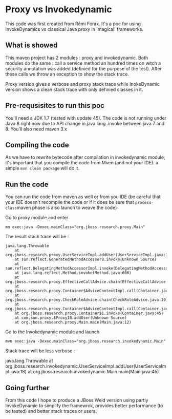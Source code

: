 Proxy vs Invokedynamic
=======

This code was first created from Rémi Forax. It's a poc for using InvokeDynamics vs classical Java proxy in 'magical'
frameworks.

What is showed
-------------

This maven project has 2 modules : proxy and invokedynamic. Both modules do the same : call a service method an hundred
times on witch a security annotation was added (definied for the purpose of the test).
After these calls we throw an exception to show the stack trace.

Proxy version gives a verbose and proxy stack trace while InokeDynamic version shows a clean stack trace with only definied
classes in it.

Pre-requsisites to run this poc
-------------

You'll need a JDK 1.7 (tested with update 45). The code is not running under Java 8 right now due to API change in java.lang
.invoke between java 7 and 8.
You'll also need maven 3.x

Compiling the code
----------

As we have to rewrite bytecode after compilation in invokedynamic module, it's important that you compile the code from Mven
(and not your IDE). a
simple `mvn clean package` will do it.

Run the code
----------

You can run the code from maven as well or from you IDE (be careful that your IDE doesn't recompile the code or if it does be
 sure that `process-class`maven phase is also launch to weave the code)

Go to proxy module and enter

`mn exec:java -Dexec.mainClass="org.jboss.research.proxy.Main"`

The result stack trace will be :


    java.lang.Throwable
        at org.jboss.research.proxy.UserServiceImpl.addUser(UserServiceImpl.java:12)
        at sun.reflect.GeneratedMethodAccessor8.invoke(Unknown Source)
        at sun.reflect.DelegatingMethodAccessorImpl.invoke(DelegatingMethodAccessorImpl.java:43)
        at java.lang.reflect.Method.invoke(Method.java:606)
        at org.jboss.research.proxy.EffectiveCallAdvice.chain(EffectiveCallAdvice.java:15)
        at org.jboss.research.proxy.Container$AdviceContextImpl.call(Container.java:26)
        at org.jboss.research.proxy.CheckRoleAdvice.chain(CheckRoleAdvice.java:19)
        at org.jboss.research.proxy.Container$AdviceContextImpl.call(Container.java:26)
        at org.jboss.research.proxy.Container$1.invoke(Container.java:45)
        at com.sun.proxy.$Proxy18.addUser(Unknown Source)
        at org.jboss.research.proxy.Main.main(Main.java:12)

Go to the Invokedynamic module and launch

`mvn exec:java -Dexec.mainClass="org.jboss.research.invokedynamic.Main"`

Stack trace will be less verbose :

java.lang.Throwable
	at org.jboss.research.invokedynamic.UserServiceImpl.addUser(UserServiceImpl.java:18)
	at org.jboss.research.invokedynamic.Main.main(Main.java:45)


Going further
---------

From this code I hope to produce a JBoss Weld version using partly InvokeDynamic to simplify the framewrok,
provides better performance (to be tested) and better stack traces or users.